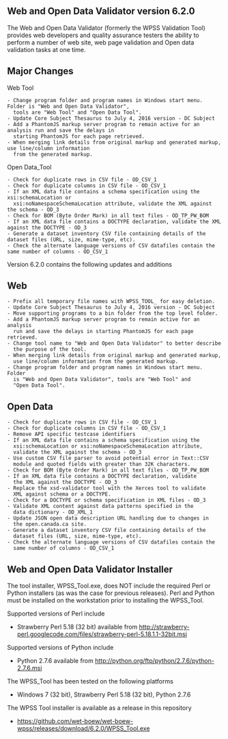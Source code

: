 Web and Open Data Validator version 6.2.0
-----------------------------------------

The Web and Open Data Validator (formerly the WPSS Validation Tool) provides web developers and quality assurance testers the ability to perform a number of web site, web page validation and Open data validation tasks at one time.

Major Changes
----------------------
Web Tool

    - Change program folder and program names in Windows start menu.  Folder is "Web and Open Data Validator", 
      tools are "Web Tool" and "Open Data Tool".
    - Update Core Subject Thesaurus to July 4, 2016 version - DC Subject	
    - Add a PhantomJS markup server program to remain active for an analysis run and save the delays in 
      starting PhantomJS for each page retrieved.
    - When merging link details from original markup and generated markup, use line/column information 
      from the generated markup.

Open Data_Tool

    - Check for duplicate rows in CSV file - OD_CSV_1
    - Check for duplicate columns in CSV file - OD_CSV_1
    - If an XML data file contains a schema specification using the xsi:schemaLocation or 
      xsi:noNamespaceSchemaLocation attribute, validate the XML against the schema - OD_3
    - Check for BOM (Byte Order Mark) in all text files - OD_TP_PW_BOM
    - If an XML data file contains a DOCTYPE declaration, validate the XML against the DOCTYPE - OD_3
    - Generate a dataset inventory CSV file containing details of the dataset files (URL, size, mime-type, etc).
    - Check the alternate language versions of CSV datafiles contain the same number of columns - OD_CSV_1


Version 6.2.0 contains the following updates and additions

Web
---

    - Prefix all temporary file names with WPSS_TOOL_ for easy deletion.
    - Update Core Subject Thesaurus to July 4, 2016 version - DC Subject
    - Move supporting programs to a bin folder from the top level folder.
    - Add a PhantomJS markup server program to remain active for an analysis
      run and save the delays in starting PhantomJS for each page retrieved.
    - Change tool name to "Web and Open Data Validator" to better describe
      the purpose of the tool.
    - When merging link details from original markup and generated markup,
      use line/column information from the generated markup.
    - Change program folder and program names in Windows start menu.  Folder
      is "Web and Open Data Validator", tools are "Web Tool" and
      "Open Data Tool".

Open Data
---------

    - Check for duplicate rows in CSV file - OD_CSV_1
    - Check for duplicate columns in CSV file - OD_CSV_1
    - Remove API specific testcase identifiers
    - If an XML data file contains a schema specification using the
      xsi:schemaLocation or xsi:noNamespaceSchemaLocation attribute,
      validate the XML against the schema - OD_3
    - Use custom CSV file parser to avoid potential error in Text::CSV
      module and quoted fields with greater than 32K characters.
    - Check for BOM (Byte Order Mark) in all text files - OD_TP_PW_BOM
    - If an XML data file contains a DOCTYPE declaration, validate
      the XML against the DOCTYPE - OD_3
    - Replace the xsd-validator tool with the Xerces tool to validate
      XML against schema or a DOCTYPE.
    - Check for a DOCTYPE or schema specification in XML files - OD_3
    - Validate XML content against data patterns specified in the
      data dictionary - OD_XML_1
    - Update JSON open data description URL handling due to changes in
      the open.canada.ca site.
    - Generate a dataset inventory CSV file containing details of the
      dataset files (URL, size, mime-type, etc).
    - Check the alternate language versions of CSV datafiles contain the
      same number of columns - OD_CSV_1


Web and Open Data Validator Installer
-------------------------------------

The tool installer, WPSS_Tool.exe, does NOT include the required Perl or Python installers (as was the case for previous releases).  Perl and Python must be installed on the workstation prior to installing the WPSS_Tool.

Supported versions of Perl include
- Strawberry Perl 5.18 (32 bit) available from http://strawberry-perl.googlecode.com/files/strawberry-perl-5.18.1.1-32bit.msi

Supported versions of Python include
- Python 2.7.6 available from http://python.org/ftp/python/2.7.6/python-2.7.6.msi

The WPSS_Tool has been tested on the following platforms
- Windows 7 (32 bit), Strawberry Perl 5.18 (32 bit), Python 2.7.6

The WPSS Tool installer is available as a release in this repository
  - https://github.com/wet-boew/wet-boew-wpss/releases/download/6.2.0/WPSS_Tool.exe
